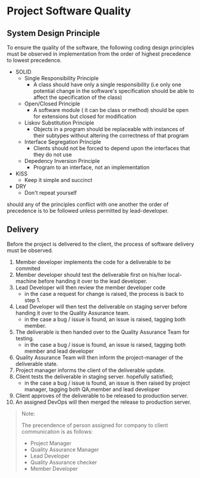 # Project Software Quality

## System Design Principle

To ensure the quality of the software, the following coding design principles must be observed in implementation from the order of highest precedence to lowest precedence.

- SOLID
  - Single Responsibility Principle
    - A class should have only a single responsibility (i.e only one potential change in the software's specification should be able to affect the specification of the class)
  - Open/Closed Principle
    - A software module ( it can be class or method) should be open for extensions but closed for modification
  - Liskov Substitution Principle
    - Objects in a program should be replaceable with instances of their subtypes without altering the correctness of that program
  - Interface Segregation Principle
    - Clients should not be forced to depend upon the interfaces that they do not use
  - Depedency Inversion Principle
    - Program to an interface, not an implementation
- KISS
  - Keep it simple and succinct
- DRY
  - Don't repeat yourself

should any of the principles conflict with one another the order of precedence is to be followed unless permitted by lead-developer.

## Delivery

Before the project is delivered to the client, the process of software delivery must be observed.

1. Member developer implements the code for a deliverable to be commited
2. Member developer should test the deliverable first on his/her local-machine before handing it over to the lead developer.
3. Lead Developer will then review the member developer code
   - in the case a request for change is raised, the process is back to step 1.
4. Lead Developer will then test the deliverable on staging server before handing it over to the Quality Assurance team.
   - in the case a bug / issue is found, an issue is raised, tagging both member.
5. The deliverable is then handed over to the Quality Assurance Team for testing.
   - in the case a bug / issue is found, an issue is raised, tagging both member and lead developer
6. Quality Assurance Team will then inform the project-manager of the deliverable state.
7. Project manager informs the client of the deliverable update.
8. Client tests the deliverable in staging server. hopefully satisfied;
   - in the case a bug / issue is found, an issue is then raised by project manager, tagging both QA,member and lead developer
9. Client approves of the deliverable to be released to production server.
10. An assigned DevOps will then merged the release to production server.

> Note:
>
> The precendence of person assigned for company to client communication is as follows:
>
> - Project Manager
> - Quality Assurance Manager
> - Lead Developer
> - Quality Assurance checker
> - Member Developer
